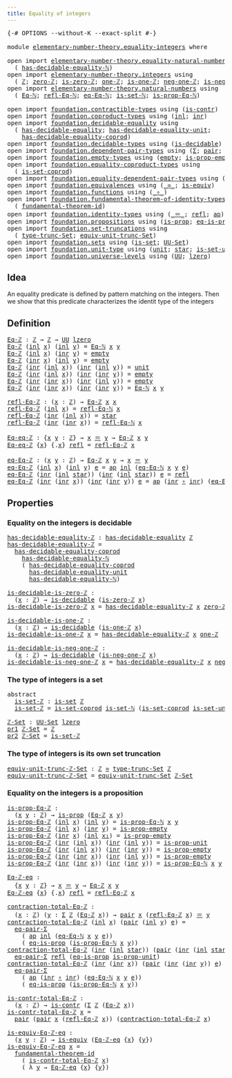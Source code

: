 ```yaml
---
title: Equality of integers
---
```


<pre class="Agda"><a id="46" class="Symbol">{-#</a> <a id="50" class="Keyword">OPTIONS</a> <a id="58" class="Pragma">--without-K</a> <a id="70" class="Pragma">--exact-split</a> <a id="84" class="Symbol">#-}</a>

<a id="89" class="Keyword">module</a> <a id="96" href="elementary-number-theory.equality-integers.html" class="Module">elementary-number-theory.equality-integers</a> <a id="139" class="Keyword">where</a>

<a id="146" class="Keyword">open</a> <a id="151" class="Keyword">import</a> <a id="158" href="elementary-number-theory.equality-natural-numbers.html" class="Module">elementary-number-theory.equality-natural-numbers</a> <a id="208" class="Keyword">using</a>
  <a id="216" class="Symbol">(</a> <a id="218" href="elementary-number-theory.equality-natural-numbers.html#1796" class="Function">has-decidable-equality-ℕ</a><a id="242" class="Symbol">)</a>
<a id="244" class="Keyword">open</a> <a id="249" class="Keyword">import</a> <a id="256" href="elementary-number-theory.integers.html" class="Module">elementary-number-theory.integers</a> <a id="290" class="Keyword">using</a>
  <a id="298" class="Symbol">(</a> <a id="300" href="elementary-number-theory.integers.html#1907" class="Function">ℤ</a><a id="301" class="Symbol">;</a> <a id="303" href="elementary-number-theory.integers.html#2150" class="Function">zero-ℤ</a><a id="309" class="Symbol">;</a> <a id="311" href="elementary-number-theory.integers.html#2186" class="Function">is-zero-ℤ</a><a id="320" class="Symbol">;</a> <a id="322" href="elementary-number-theory.integers.html#2392" class="Function">one-ℤ</a><a id="327" class="Symbol">;</a> <a id="329" href="elementary-number-theory.integers.html#2425" class="Function">is-one-ℤ</a><a id="337" class="Symbol">;</a> <a id="339" href="elementary-number-theory.integers.html#2025" class="Function">neg-one-ℤ</a><a id="348" class="Symbol">;</a> <a id="350" href="elementary-number-theory.integers.html#2066" class="Function">is-neg-one-ℤ</a><a id="362" class="Symbol">)</a>
<a id="364" class="Keyword">open</a> <a id="369" class="Keyword">import</a> <a id="376" href="elementary-number-theory.natural-numbers.html" class="Module">elementary-number-theory.natural-numbers</a> <a id="417" class="Keyword">using</a>
  <a id="425" class="Symbol">(</a> <a id="427" href="elementary-number-theory.natural-numbers.html#3651" class="Function">Eq-ℕ</a><a id="431" class="Symbol">;</a> <a id="433" href="elementary-number-theory.natural-numbers.html#4062" class="Function">refl-Eq-ℕ</a><a id="442" class="Symbol">;</a> <a id="444" href="elementary-number-theory.natural-numbers.html#4229" class="Function">eq-Eq-ℕ</a><a id="451" class="Symbol">;</a> <a id="453" href="elementary-number-theory.natural-numbers.html#4371" class="Function">is-set-ℕ</a><a id="461" class="Symbol">;</a> <a id="463" href="elementary-number-theory.natural-numbers.html#3813" class="Function">is-prop-Eq-ℕ</a><a id="475" class="Symbol">)</a>

<a id="478" class="Keyword">open</a> <a id="483" class="Keyword">import</a> <a id="490" href="foundation.contractible-types.html" class="Module">foundation.contractible-types</a> <a id="520" class="Keyword">using</a> <a id="526" class="Symbol">(</a><a id="527" href="foundation-core.contractible-types.html#1006" class="Function">is-contr</a><a id="535" class="Symbol">)</a>
<a id="537" class="Keyword">open</a> <a id="542" class="Keyword">import</a> <a id="549" href="foundation.coproduct-types.html" class="Module">foundation.coproduct-types</a> <a id="576" class="Keyword">using</a> <a id="582" class="Symbol">(</a><a id="583" href="foundation.coproduct-types.html#1250" class="InductiveConstructor">inl</a><a id="586" class="Symbol">;</a> <a id="588" href="foundation.coproduct-types.html#1268" class="InductiveConstructor">inr</a><a id="591" class="Symbol">)</a>
<a id="593" class="Keyword">open</a> <a id="598" class="Keyword">import</a> <a id="605" href="foundation.decidable-equality.html" class="Module">foundation.decidable-equality</a> <a id="635" class="Keyword">using</a>
  <a id="643" class="Symbol">(</a> <a id="645" href="foundation.decidable-equality.html#1796" class="Function">has-decidable-equality</a><a id="667" class="Symbol">;</a> <a id="669" href="foundation.decidable-equality.html#2356" class="Function">has-decidable-equality-unit</a><a id="696" class="Symbol">;</a>
    <a id="702" href="foundation.decidable-equality.html#10241" class="Function">has-decidable-equality-coprod</a><a id="731" class="Symbol">)</a>
<a id="733" class="Keyword">open</a> <a id="738" class="Keyword">import</a> <a id="745" href="foundation.decidable-types.html" class="Module">foundation.decidable-types</a> <a id="772" class="Keyword">using</a> <a id="778" class="Symbol">(</a><a id="779" href="foundation.decidable-types.html#1915" class="Function">is-decidable</a><a id="791" class="Symbol">)</a>
<a id="793" class="Keyword">open</a> <a id="798" class="Keyword">import</a> <a id="805" href="foundation.dependent-pair-types.html" class="Module">foundation.dependent-pair-types</a> <a id="837" class="Keyword">using</a> <a id="843" class="Symbol">(</a><a id="844" href="foundation-core.dependent-pair-types.html#515" class="Record">Σ</a><a id="845" class="Symbol">;</a> <a id="847" href="foundation-core.dependent-pair-types.html#588" class="InductiveConstructor">pair</a><a id="851" class="Symbol">;</a> <a id="853" href="foundation-core.dependent-pair-types.html#605" class="Field">pr1</a><a id="856" class="Symbol">;</a> <a id="858" href="foundation-core.dependent-pair-types.html#617" class="Field">pr2</a><a id="861" class="Symbol">)</a>
<a id="863" class="Keyword">open</a> <a id="868" class="Keyword">import</a> <a id="875" href="foundation.empty-types.html" class="Module">foundation.empty-types</a> <a id="898" class="Keyword">using</a> <a id="904" class="Symbol">(</a><a id="905" href="foundation-core.empty-types.html#1057" class="Datatype">empty</a><a id="910" class="Symbol">;</a> <a id="912" href="foundation-core.empty-types.html#2377" class="Function">is-prop-empty</a><a id="925" class="Symbol">)</a>
<a id="927" class="Keyword">open</a> <a id="932" class="Keyword">import</a> <a id="939" href="foundation.equality-coproduct-types.html" class="Module">foundation.equality-coproduct-types</a> <a id="975" class="Keyword">using</a>
  <a id="983" class="Symbol">(</a> <a id="985" href="foundation.equality-coproduct-types.html#11021" class="Function">is-set-coprod</a><a id="998" class="Symbol">)</a>
<a id="1000" class="Keyword">open</a> <a id="1005" class="Keyword">import</a> <a id="1012" href="foundation.equality-dependent-pair-types.html" class="Module">foundation.equality-dependent-pair-types</a> <a id="1053" class="Keyword">using</a> <a id="1059" class="Symbol">(</a><a id="1060" href="foundation-core.equality-dependent-pair-types.html#1278" class="Function">eq-pair-Σ</a><a id="1069" class="Symbol">)</a>
<a id="1071" class="Keyword">open</a> <a id="1076" class="Keyword">import</a> <a id="1083" href="foundation.equivalences.html" class="Module">foundation.equivalences</a> <a id="1107" class="Keyword">using</a> <a id="1113" class="Symbol">(</a><a id="1114" href="foundation-core.equivalences.html#1621" class="Function Operator">_≃_</a><a id="1117" class="Symbol">;</a> <a id="1119" href="foundation-core.equivalences.html#1556" class="Function">is-equiv</a><a id="1127" class="Symbol">)</a>
<a id="1129" class="Keyword">open</a> <a id="1134" class="Keyword">import</a> <a id="1141" href="foundation.functions.html" class="Module">foundation.functions</a> <a id="1162" class="Keyword">using</a> <a id="1168" class="Symbol">(</a><a id="1169" href="foundation-core.functions.html#420" class="Function Operator">_∘_</a><a id="1172" class="Symbol">)</a>
<a id="1174" class="Keyword">open</a> <a id="1179" class="Keyword">import</a> <a id="1186" href="foundation.fundamental-theorem-of-identity-types.html" class="Module">foundation.fundamental-theorem-of-identity-types</a> <a id="1235" class="Keyword">using</a>
  <a id="1243" class="Symbol">(</a> <a id="1245" href="foundation-core.fundamental-theorem-of-identity-types.html#1894" class="Function">fundamental-theorem-id</a><a id="1267" class="Symbol">)</a>
<a id="1269" class="Keyword">open</a> <a id="1274" class="Keyword">import</a> <a id="1281" href="foundation.identity-types.html" class="Module">foundation.identity-types</a> <a id="1307" class="Keyword">using</a> <a id="1313" class="Symbol">(</a><a id="1314" href="foundation-core.identity-types.html#1865" class="Function Operator">_＝_</a><a id="1317" class="Symbol">;</a> <a id="1319" href="foundation-core.identity-types.html#1820" class="InductiveConstructor">refl</a><a id="1323" class="Symbol">;</a> <a id="1325" href="foundation-core.identity-types.html#4003" class="Function">ap</a><a id="1327" class="Symbol">)</a>
<a id="1329" class="Keyword">open</a> <a id="1334" class="Keyword">import</a> <a id="1341" href="foundation.propositions.html" class="Module">foundation.propositions</a> <a id="1365" class="Keyword">using</a> <a id="1371" class="Symbol">(</a><a id="1372" href="foundation-core.propositions.html#1309" class="Function">is-prop</a><a id="1379" class="Symbol">;</a> <a id="1381" href="foundation-core.propositions.html#2719" class="Function">eq-is-prop</a><a id="1391" class="Symbol">)</a>
<a id="1393" class="Keyword">open</a> <a id="1398" class="Keyword">import</a> <a id="1405" href="foundation.set-truncations.html" class="Module">foundation.set-truncations</a> <a id="1432" class="Keyword">using</a>
  <a id="1440" class="Symbol">(</a> <a id="1442" href="foundation.set-truncations.html#4010" class="Function">type-trunc-Set</a><a id="1456" class="Symbol">;</a> <a id="1458" href="foundation.set-truncations.html#14197" class="Function">equiv-unit-trunc-Set</a><a id="1478" class="Symbol">)</a>
<a id="1480" class="Keyword">open</a> <a id="1485" class="Keyword">import</a> <a id="1492" href="foundation.sets.html" class="Module">foundation.sets</a> <a id="1508" class="Keyword">using</a> <a id="1514" class="Symbol">(</a><a id="1515" href="foundation-core.sets.html#1113" class="Function">is-set</a><a id="1521" class="Symbol">;</a> <a id="1523" href="foundation-core.sets.html#1190" class="Function">UU-Set</a><a id="1529" class="Symbol">)</a>
<a id="1531" class="Keyword">open</a> <a id="1536" class="Keyword">import</a> <a id="1543" href="foundation.unit-type.html" class="Module">foundation.unit-type</a> <a id="1564" class="Keyword">using</a> <a id="1570" class="Symbol">(</a><a id="1571" href="foundation.unit-type.html#1084" class="Datatype">unit</a><a id="1575" class="Symbol">;</a> <a id="1577" href="foundation.unit-type.html#1108" class="InductiveConstructor">star</a><a id="1581" class="Symbol">;</a> <a id="1583" href="foundation.unit-type.html#3103" class="Function">is-set-unit</a><a id="1594" class="Symbol">;</a> <a id="1596" href="foundation.unit-type.html#2898" class="Function">is-prop-unit</a><a id="1608" class="Symbol">)</a>
<a id="1610" class="Keyword">open</a> <a id="1615" class="Keyword">import</a> <a id="1622" href="foundation.universe-levels.html" class="Module">foundation.universe-levels</a> <a id="1649" class="Keyword">using</a> <a id="1655" class="Symbol">(</a><a id="1656" href="foundation-core.universe-levels.html#235" class="Primitive">UU</a><a id="1658" class="Symbol">;</a> <a id="1660" href="Agda.Primitive.html#764" class="Primitive">lzero</a><a id="1665" class="Symbol">)</a>
</pre>
## Idea

An equality predicate is defined by pattern matching on the integers. Then we show that this predicate characterizes the identit type of the integers

## Definition

<pre class="Agda"><a id="Eq-ℤ"></a><a id="1855" href="elementary-number-theory.equality-integers.html#1855" class="Function">Eq-ℤ</a> <a id="1860" class="Symbol">:</a> <a id="1862" href="elementary-number-theory.integers.html#1907" class="Function">ℤ</a> <a id="1864" class="Symbol">→</a> <a id="1866" href="elementary-number-theory.integers.html#1907" class="Function">ℤ</a> <a id="1868" class="Symbol">→</a> <a id="1870" href="foundation-core.universe-levels.html#235" class="Primitive">UU</a> <a id="1873" href="Agda.Primitive.html#764" class="Primitive">lzero</a>
<a id="1879" href="elementary-number-theory.equality-integers.html#1855" class="Function">Eq-ℤ</a> <a id="1884" class="Symbol">(</a><a id="1885" href="foundation.coproduct-types.html#1250" class="InductiveConstructor">inl</a> <a id="1889" href="elementary-number-theory.equality-integers.html#1889" class="Bound">x</a><a id="1890" class="Symbol">)</a> <a id="1892" class="Symbol">(</a><a id="1893" href="foundation.coproduct-types.html#1250" class="InductiveConstructor">inl</a> <a id="1897" href="elementary-number-theory.equality-integers.html#1897" class="Bound">y</a><a id="1898" class="Symbol">)</a> <a id="1900" class="Symbol">=</a> <a id="1902" href="elementary-number-theory.natural-numbers.html#3651" class="Function">Eq-ℕ</a> <a id="1907" href="elementary-number-theory.equality-integers.html#1889" class="Bound">x</a> <a id="1909" href="elementary-number-theory.equality-integers.html#1897" class="Bound">y</a>
<a id="1911" href="elementary-number-theory.equality-integers.html#1855" class="Function">Eq-ℤ</a> <a id="1916" class="Symbol">(</a><a id="1917" href="foundation.coproduct-types.html#1250" class="InductiveConstructor">inl</a> <a id="1921" href="elementary-number-theory.equality-integers.html#1921" class="Bound">x</a><a id="1922" class="Symbol">)</a> <a id="1924" class="Symbol">(</a><a id="1925" href="foundation.coproduct-types.html#1268" class="InductiveConstructor">inr</a> <a id="1929" href="elementary-number-theory.equality-integers.html#1929" class="Bound">y</a><a id="1930" class="Symbol">)</a> <a id="1932" class="Symbol">=</a> <a id="1934" href="foundation-core.empty-types.html#1057" class="Datatype">empty</a>
<a id="1940" href="elementary-number-theory.equality-integers.html#1855" class="Function">Eq-ℤ</a> <a id="1945" class="Symbol">(</a><a id="1946" href="foundation.coproduct-types.html#1268" class="InductiveConstructor">inr</a> <a id="1950" href="elementary-number-theory.equality-integers.html#1950" class="Bound">x</a><a id="1951" class="Symbol">)</a> <a id="1953" class="Symbol">(</a><a id="1954" href="foundation.coproduct-types.html#1250" class="InductiveConstructor">inl</a> <a id="1958" href="elementary-number-theory.equality-integers.html#1958" class="Bound">y</a><a id="1959" class="Symbol">)</a> <a id="1961" class="Symbol">=</a> <a id="1963" href="foundation-core.empty-types.html#1057" class="Datatype">empty</a>
<a id="1969" href="elementary-number-theory.equality-integers.html#1855" class="Function">Eq-ℤ</a> <a id="1974" class="Symbol">(</a><a id="1975" href="foundation.coproduct-types.html#1268" class="InductiveConstructor">inr</a> <a id="1979" class="Symbol">(</a><a id="1980" href="foundation.coproduct-types.html#1250" class="InductiveConstructor">inl</a> <a id="1984" href="elementary-number-theory.equality-integers.html#1984" class="Bound">x</a><a id="1985" class="Symbol">))</a> <a id="1988" class="Symbol">(</a><a id="1989" href="foundation.coproduct-types.html#1268" class="InductiveConstructor">inr</a> <a id="1993" class="Symbol">(</a><a id="1994" href="foundation.coproduct-types.html#1250" class="InductiveConstructor">inl</a> <a id="1998" href="elementary-number-theory.equality-integers.html#1998" class="Bound">y</a><a id="1999" class="Symbol">))</a> <a id="2002" class="Symbol">=</a> <a id="2004" href="foundation.unit-type.html#1084" class="Datatype">unit</a>
<a id="2009" href="elementary-number-theory.equality-integers.html#1855" class="Function">Eq-ℤ</a> <a id="2014" class="Symbol">(</a><a id="2015" href="foundation.coproduct-types.html#1268" class="InductiveConstructor">inr</a> <a id="2019" class="Symbol">(</a><a id="2020" href="foundation.coproduct-types.html#1250" class="InductiveConstructor">inl</a> <a id="2024" href="elementary-number-theory.equality-integers.html#2024" class="Bound">x</a><a id="2025" class="Symbol">))</a> <a id="2028" class="Symbol">(</a><a id="2029" href="foundation.coproduct-types.html#1268" class="InductiveConstructor">inr</a> <a id="2033" class="Symbol">(</a><a id="2034" href="foundation.coproduct-types.html#1268" class="InductiveConstructor">inr</a> <a id="2038" href="elementary-number-theory.equality-integers.html#2038" class="Bound">y</a><a id="2039" class="Symbol">))</a> <a id="2042" class="Symbol">=</a> <a id="2044" href="foundation-core.empty-types.html#1057" class="Datatype">empty</a>
<a id="2050" href="elementary-number-theory.equality-integers.html#1855" class="Function">Eq-ℤ</a> <a id="2055" class="Symbol">(</a><a id="2056" href="foundation.coproduct-types.html#1268" class="InductiveConstructor">inr</a> <a id="2060" class="Symbol">(</a><a id="2061" href="foundation.coproduct-types.html#1268" class="InductiveConstructor">inr</a> <a id="2065" href="elementary-number-theory.equality-integers.html#2065" class="Bound">x</a><a id="2066" class="Symbol">))</a> <a id="2069" class="Symbol">(</a><a id="2070" href="foundation.coproduct-types.html#1268" class="InductiveConstructor">inr</a> <a id="2074" class="Symbol">(</a><a id="2075" href="foundation.coproduct-types.html#1250" class="InductiveConstructor">inl</a> <a id="2079" href="elementary-number-theory.equality-integers.html#2079" class="Bound">y</a><a id="2080" class="Symbol">))</a> <a id="2083" class="Symbol">=</a> <a id="2085" href="foundation-core.empty-types.html#1057" class="Datatype">empty</a>
<a id="2091" href="elementary-number-theory.equality-integers.html#1855" class="Function">Eq-ℤ</a> <a id="2096" class="Symbol">(</a><a id="2097" href="foundation.coproduct-types.html#1268" class="InductiveConstructor">inr</a> <a id="2101" class="Symbol">(</a><a id="2102" href="foundation.coproduct-types.html#1268" class="InductiveConstructor">inr</a> <a id="2106" href="elementary-number-theory.equality-integers.html#2106" class="Bound">x</a><a id="2107" class="Symbol">))</a> <a id="2110" class="Symbol">(</a><a id="2111" href="foundation.coproduct-types.html#1268" class="InductiveConstructor">inr</a> <a id="2115" class="Symbol">(</a><a id="2116" href="foundation.coproduct-types.html#1268" class="InductiveConstructor">inr</a> <a id="2120" href="elementary-number-theory.equality-integers.html#2120" class="Bound">y</a><a id="2121" class="Symbol">))</a> <a id="2124" class="Symbol">=</a> <a id="2126" href="elementary-number-theory.natural-numbers.html#3651" class="Function">Eq-ℕ</a> <a id="2131" href="elementary-number-theory.equality-integers.html#2106" class="Bound">x</a> <a id="2133" href="elementary-number-theory.equality-integers.html#2120" class="Bound">y</a>

<a id="refl-Eq-ℤ"></a><a id="2136" href="elementary-number-theory.equality-integers.html#2136" class="Function">refl-Eq-ℤ</a> <a id="2146" class="Symbol">:</a> <a id="2148" class="Symbol">(</a><a id="2149" href="elementary-number-theory.equality-integers.html#2149" class="Bound">x</a> <a id="2151" class="Symbol">:</a> <a id="2153" href="elementary-number-theory.integers.html#1907" class="Function">ℤ</a><a id="2154" class="Symbol">)</a> <a id="2156" class="Symbol">→</a> <a id="2158" href="elementary-number-theory.equality-integers.html#1855" class="Function">Eq-ℤ</a> <a id="2163" href="elementary-number-theory.equality-integers.html#2149" class="Bound">x</a> <a id="2165" href="elementary-number-theory.equality-integers.html#2149" class="Bound">x</a>
<a id="2167" href="elementary-number-theory.equality-integers.html#2136" class="Function">refl-Eq-ℤ</a> <a id="2177" class="Symbol">(</a><a id="2178" href="foundation.coproduct-types.html#1250" class="InductiveConstructor">inl</a> <a id="2182" href="elementary-number-theory.equality-integers.html#2182" class="Bound">x</a><a id="2183" class="Symbol">)</a> <a id="2185" class="Symbol">=</a> <a id="2187" href="elementary-number-theory.natural-numbers.html#4062" class="Function">refl-Eq-ℕ</a> <a id="2197" href="elementary-number-theory.equality-integers.html#2182" class="Bound">x</a>
<a id="2199" href="elementary-number-theory.equality-integers.html#2136" class="Function">refl-Eq-ℤ</a> <a id="2209" class="Symbol">(</a><a id="2210" href="foundation.coproduct-types.html#1268" class="InductiveConstructor">inr</a> <a id="2214" class="Symbol">(</a><a id="2215" href="foundation.coproduct-types.html#1250" class="InductiveConstructor">inl</a> <a id="2219" href="elementary-number-theory.equality-integers.html#2219" class="Bound">x</a><a id="2220" class="Symbol">))</a> <a id="2223" class="Symbol">=</a> <a id="2225" href="foundation.unit-type.html#1108" class="InductiveConstructor">star</a>
<a id="2230" href="elementary-number-theory.equality-integers.html#2136" class="Function">refl-Eq-ℤ</a> <a id="2240" class="Symbol">(</a><a id="2241" href="foundation.coproduct-types.html#1268" class="InductiveConstructor">inr</a> <a id="2245" class="Symbol">(</a><a id="2246" href="foundation.coproduct-types.html#1268" class="InductiveConstructor">inr</a> <a id="2250" href="elementary-number-theory.equality-integers.html#2250" class="Bound">x</a><a id="2251" class="Symbol">))</a> <a id="2254" class="Symbol">=</a> <a id="2256" href="elementary-number-theory.natural-numbers.html#4062" class="Function">refl-Eq-ℕ</a> <a id="2266" href="elementary-number-theory.equality-integers.html#2250" class="Bound">x</a>

<a id="Eq-eq-ℤ"></a><a id="2269" href="elementary-number-theory.equality-integers.html#2269" class="Function">Eq-eq-ℤ</a> <a id="2277" class="Symbol">:</a> <a id="2279" class="Symbol">{</a><a id="2280" href="elementary-number-theory.equality-integers.html#2280" class="Bound">x</a> <a id="2282" href="elementary-number-theory.equality-integers.html#2282" class="Bound">y</a> <a id="2284" class="Symbol">:</a> <a id="2286" href="elementary-number-theory.integers.html#1907" class="Function">ℤ</a><a id="2287" class="Symbol">}</a> <a id="2289" class="Symbol">→</a> <a id="2291" href="elementary-number-theory.equality-integers.html#2280" class="Bound">x</a> <a id="2293" href="foundation-core.identity-types.html#1865" class="Function Operator">＝</a> <a id="2295" href="elementary-number-theory.equality-integers.html#2282" class="Bound">y</a> <a id="2297" class="Symbol">→</a> <a id="2299" href="elementary-number-theory.equality-integers.html#1855" class="Function">Eq-ℤ</a> <a id="2304" href="elementary-number-theory.equality-integers.html#2280" class="Bound">x</a> <a id="2306" href="elementary-number-theory.equality-integers.html#2282" class="Bound">y</a>
<a id="2308" href="elementary-number-theory.equality-integers.html#2269" class="Function">Eq-eq-ℤ</a> <a id="2316" class="Symbol">{</a><a id="2317" href="elementary-number-theory.equality-integers.html#2317" class="Bound">x</a><a id="2318" class="Symbol">}</a> <a id="2320" class="Symbol">{</a><a id="2321" class="DottedPattern Symbol">.</a><a id="2322" href="elementary-number-theory.equality-integers.html#2317" class="DottedPattern Bound">x</a><a id="2323" class="Symbol">}</a> <a id="2325" href="foundation-core.identity-types.html#1820" class="InductiveConstructor">refl</a> <a id="2330" class="Symbol">=</a> <a id="2332" href="elementary-number-theory.equality-integers.html#2136" class="Function">refl-Eq-ℤ</a> <a id="2342" href="elementary-number-theory.equality-integers.html#2317" class="Bound">x</a>

<a id="eq-Eq-ℤ"></a><a id="2345" href="elementary-number-theory.equality-integers.html#2345" class="Function">eq-Eq-ℤ</a> <a id="2353" class="Symbol">:</a> <a id="2355" class="Symbol">(</a><a id="2356" href="elementary-number-theory.equality-integers.html#2356" class="Bound">x</a> <a id="2358" href="elementary-number-theory.equality-integers.html#2358" class="Bound">y</a> <a id="2360" class="Symbol">:</a> <a id="2362" href="elementary-number-theory.integers.html#1907" class="Function">ℤ</a><a id="2363" class="Symbol">)</a> <a id="2365" class="Symbol">→</a> <a id="2367" href="elementary-number-theory.equality-integers.html#1855" class="Function">Eq-ℤ</a> <a id="2372" href="elementary-number-theory.equality-integers.html#2356" class="Bound">x</a> <a id="2374" href="elementary-number-theory.equality-integers.html#2358" class="Bound">y</a> <a id="2376" class="Symbol">→</a> <a id="2378" href="elementary-number-theory.equality-integers.html#2356" class="Bound">x</a> <a id="2380" href="foundation-core.identity-types.html#1865" class="Function Operator">＝</a> <a id="2382" href="elementary-number-theory.equality-integers.html#2358" class="Bound">y</a>
<a id="2384" href="elementary-number-theory.equality-integers.html#2345" class="Function">eq-Eq-ℤ</a> <a id="2392" class="Symbol">(</a><a id="2393" href="foundation.coproduct-types.html#1250" class="InductiveConstructor">inl</a> <a id="2397" href="elementary-number-theory.equality-integers.html#2397" class="Bound">x</a><a id="2398" class="Symbol">)</a> <a id="2400" class="Symbol">(</a><a id="2401" href="foundation.coproduct-types.html#1250" class="InductiveConstructor">inl</a> <a id="2405" href="elementary-number-theory.equality-integers.html#2405" class="Bound">y</a><a id="2406" class="Symbol">)</a> <a id="2408" href="elementary-number-theory.equality-integers.html#2408" class="Bound">e</a> <a id="2410" class="Symbol">=</a> <a id="2412" href="foundation-core.identity-types.html#4003" class="Function">ap</a> <a id="2415" href="foundation.coproduct-types.html#1250" class="InductiveConstructor">inl</a> <a id="2419" class="Symbol">(</a><a id="2420" href="elementary-number-theory.natural-numbers.html#4229" class="Function">eq-Eq-ℕ</a> <a id="2428" href="elementary-number-theory.equality-integers.html#2397" class="Bound">x</a> <a id="2430" href="elementary-number-theory.equality-integers.html#2405" class="Bound">y</a> <a id="2432" href="elementary-number-theory.equality-integers.html#2408" class="Bound">e</a><a id="2433" class="Symbol">)</a>
<a id="2435" href="elementary-number-theory.equality-integers.html#2345" class="Function">eq-Eq-ℤ</a> <a id="2443" class="Symbol">(</a><a id="2444" href="foundation.coproduct-types.html#1268" class="InductiveConstructor">inr</a> <a id="2448" class="Symbol">(</a><a id="2449" href="foundation.coproduct-types.html#1250" class="InductiveConstructor">inl</a> <a id="2453" href="foundation.unit-type.html#1108" class="InductiveConstructor">star</a><a id="2457" class="Symbol">))</a> <a id="2460" class="Symbol">(</a><a id="2461" href="foundation.coproduct-types.html#1268" class="InductiveConstructor">inr</a> <a id="2465" class="Symbol">(</a><a id="2466" href="foundation.coproduct-types.html#1250" class="InductiveConstructor">inl</a> <a id="2470" href="foundation.unit-type.html#1108" class="InductiveConstructor">star</a><a id="2474" class="Symbol">))</a> <a id="2477" href="elementary-number-theory.equality-integers.html#2477" class="Bound">e</a> <a id="2479" class="Symbol">=</a> <a id="2481" href="foundation-core.identity-types.html#1820" class="InductiveConstructor">refl</a>
<a id="2486" href="elementary-number-theory.equality-integers.html#2345" class="Function">eq-Eq-ℤ</a> <a id="2494" class="Symbol">(</a><a id="2495" href="foundation.coproduct-types.html#1268" class="InductiveConstructor">inr</a> <a id="2499" class="Symbol">(</a><a id="2500" href="foundation.coproduct-types.html#1268" class="InductiveConstructor">inr</a> <a id="2504" href="elementary-number-theory.equality-integers.html#2504" class="Bound">x</a><a id="2505" class="Symbol">))</a> <a id="2508" class="Symbol">(</a><a id="2509" href="foundation.coproduct-types.html#1268" class="InductiveConstructor">inr</a> <a id="2513" class="Symbol">(</a><a id="2514" href="foundation.coproduct-types.html#1268" class="InductiveConstructor">inr</a> <a id="2518" href="elementary-number-theory.equality-integers.html#2518" class="Bound">y</a><a id="2519" class="Symbol">))</a> <a id="2522" href="elementary-number-theory.equality-integers.html#2522" class="Bound">e</a> <a id="2524" class="Symbol">=</a> <a id="2526" href="foundation-core.identity-types.html#4003" class="Function">ap</a> <a id="2529" class="Symbol">(</a><a id="2530" href="foundation.coproduct-types.html#1268" class="InductiveConstructor">inr</a> <a id="2534" href="foundation-core.functions.html#420" class="Function Operator">∘</a> <a id="2536" href="foundation.coproduct-types.html#1268" class="InductiveConstructor">inr</a><a id="2539" class="Symbol">)</a> <a id="2541" class="Symbol">(</a><a id="2542" href="elementary-number-theory.natural-numbers.html#4229" class="Function">eq-Eq-ℕ</a> <a id="2550" href="elementary-number-theory.equality-integers.html#2504" class="Bound">x</a> <a id="2552" href="elementary-number-theory.equality-integers.html#2518" class="Bound">y</a> <a id="2554" href="elementary-number-theory.equality-integers.html#2522" class="Bound">e</a><a id="2555" class="Symbol">)</a>
</pre>
## Properties

### Equality on the integers is decidable

<pre class="Agda"><a id="has-decidable-equality-ℤ"></a><a id="2628" href="elementary-number-theory.equality-integers.html#2628" class="Function">has-decidable-equality-ℤ</a> <a id="2653" class="Symbol">:</a> <a id="2655" href="foundation.decidable-equality.html#1796" class="Function">has-decidable-equality</a> <a id="2678" href="elementary-number-theory.integers.html#1907" class="Function">ℤ</a>
<a id="2680" href="elementary-number-theory.equality-integers.html#2628" class="Function">has-decidable-equality-ℤ</a> <a id="2705" class="Symbol">=</a>
  <a id="2709" href="foundation.decidable-equality.html#10241" class="Function">has-decidable-equality-coprod</a>
    <a id="2743" href="elementary-number-theory.equality-natural-numbers.html#1796" class="Function">has-decidable-equality-ℕ</a>
    <a id="2772" class="Symbol">(</a> <a id="2774" href="foundation.decidable-equality.html#10241" class="Function">has-decidable-equality-coprod</a>
      <a id="2810" href="foundation.decidable-equality.html#2356" class="Function">has-decidable-equality-unit</a>
      <a id="2844" href="elementary-number-theory.equality-natural-numbers.html#1796" class="Function">has-decidable-equality-ℕ</a><a id="2868" class="Symbol">)</a>

<a id="is-decidable-is-zero-ℤ"></a><a id="2871" href="elementary-number-theory.equality-integers.html#2871" class="Function">is-decidable-is-zero-ℤ</a> <a id="2894" class="Symbol">:</a>
  <a id="2898" class="Symbol">(</a><a id="2899" href="elementary-number-theory.equality-integers.html#2899" class="Bound">x</a> <a id="2901" class="Symbol">:</a> <a id="2903" href="elementary-number-theory.integers.html#1907" class="Function">ℤ</a><a id="2904" class="Symbol">)</a> <a id="2906" class="Symbol">→</a> <a id="2908" href="foundation.decidable-types.html#1915" class="Function">is-decidable</a> <a id="2921" class="Symbol">(</a><a id="2922" href="elementary-number-theory.integers.html#2186" class="Function">is-zero-ℤ</a> <a id="2932" href="elementary-number-theory.equality-integers.html#2899" class="Bound">x</a><a id="2933" class="Symbol">)</a>
<a id="2935" href="elementary-number-theory.equality-integers.html#2871" class="Function">is-decidable-is-zero-ℤ</a> <a id="2958" href="elementary-number-theory.equality-integers.html#2958" class="Bound">x</a> <a id="2960" class="Symbol">=</a> <a id="2962" href="elementary-number-theory.equality-integers.html#2628" class="Function">has-decidable-equality-ℤ</a> <a id="2987" href="elementary-number-theory.equality-integers.html#2958" class="Bound">x</a> <a id="2989" href="elementary-number-theory.integers.html#2150" class="Function">zero-ℤ</a>

<a id="is-decidable-is-one-ℤ"></a><a id="2997" href="elementary-number-theory.equality-integers.html#2997" class="Function">is-decidable-is-one-ℤ</a> <a id="3019" class="Symbol">:</a>
  <a id="3023" class="Symbol">(</a><a id="3024" href="elementary-number-theory.equality-integers.html#3024" class="Bound">x</a> <a id="3026" class="Symbol">:</a> <a id="3028" href="elementary-number-theory.integers.html#1907" class="Function">ℤ</a><a id="3029" class="Symbol">)</a> <a id="3031" class="Symbol">→</a> <a id="3033" href="foundation.decidable-types.html#1915" class="Function">is-decidable</a> <a id="3046" class="Symbol">(</a><a id="3047" href="elementary-number-theory.integers.html#2425" class="Function">is-one-ℤ</a> <a id="3056" href="elementary-number-theory.equality-integers.html#3024" class="Bound">x</a><a id="3057" class="Symbol">)</a>
<a id="3059" href="elementary-number-theory.equality-integers.html#2997" class="Function">is-decidable-is-one-ℤ</a> <a id="3081" href="elementary-number-theory.equality-integers.html#3081" class="Bound">x</a> <a id="3083" class="Symbol">=</a> <a id="3085" href="elementary-number-theory.equality-integers.html#2628" class="Function">has-decidable-equality-ℤ</a> <a id="3110" href="elementary-number-theory.equality-integers.html#3081" class="Bound">x</a> <a id="3112" href="elementary-number-theory.integers.html#2392" class="Function">one-ℤ</a>

<a id="is-decidable-is-neg-one-ℤ"></a><a id="3119" href="elementary-number-theory.equality-integers.html#3119" class="Function">is-decidable-is-neg-one-ℤ</a> <a id="3145" class="Symbol">:</a>
  <a id="3149" class="Symbol">(</a><a id="3150" href="elementary-number-theory.equality-integers.html#3150" class="Bound">x</a> <a id="3152" class="Symbol">:</a> <a id="3154" href="elementary-number-theory.integers.html#1907" class="Function">ℤ</a><a id="3155" class="Symbol">)</a> <a id="3157" class="Symbol">→</a> <a id="3159" href="foundation.decidable-types.html#1915" class="Function">is-decidable</a> <a id="3172" class="Symbol">(</a><a id="3173" href="elementary-number-theory.integers.html#2066" class="Function">is-neg-one-ℤ</a> <a id="3186" href="elementary-number-theory.equality-integers.html#3150" class="Bound">x</a><a id="3187" class="Symbol">)</a>
<a id="3189" href="elementary-number-theory.equality-integers.html#3119" class="Function">is-decidable-is-neg-one-ℤ</a> <a id="3215" href="elementary-number-theory.equality-integers.html#3215" class="Bound">x</a> <a id="3217" class="Symbol">=</a> <a id="3219" href="elementary-number-theory.equality-integers.html#2628" class="Function">has-decidable-equality-ℤ</a> <a id="3244" href="elementary-number-theory.equality-integers.html#3215" class="Bound">x</a> <a id="3246" href="elementary-number-theory.integers.html#2025" class="Function">neg-one-ℤ</a>
</pre>
### The type of integers is a set

<pre class="Agda"><a id="3304" class="Keyword">abstract</a>
  <a id="is-set-ℤ"></a><a id="3315" href="elementary-number-theory.equality-integers.html#3315" class="Function">is-set-ℤ</a> <a id="3324" class="Symbol">:</a> <a id="3326" href="foundation-core.sets.html#1113" class="Function">is-set</a> <a id="3333" href="elementary-number-theory.integers.html#1907" class="Function">ℤ</a>
  <a id="3337" href="elementary-number-theory.equality-integers.html#3315" class="Function">is-set-ℤ</a> <a id="3346" class="Symbol">=</a> <a id="3348" href="foundation.equality-coproduct-types.html#11021" class="Function">is-set-coprod</a> <a id="3362" href="elementary-number-theory.natural-numbers.html#4371" class="Function">is-set-ℕ</a> <a id="3371" class="Symbol">(</a><a id="3372" href="foundation.equality-coproduct-types.html#11021" class="Function">is-set-coprod</a> <a id="3386" href="foundation.unit-type.html#3103" class="Function">is-set-unit</a> <a id="3398" href="elementary-number-theory.natural-numbers.html#4371" class="Function">is-set-ℕ</a><a id="3406" class="Symbol">)</a>

<a id="ℤ-Set"></a><a id="3409" href="elementary-number-theory.equality-integers.html#3409" class="Function">ℤ-Set</a> <a id="3415" class="Symbol">:</a> <a id="3417" href="foundation-core.sets.html#1190" class="Function">UU-Set</a> <a id="3424" href="Agda.Primitive.html#764" class="Primitive">lzero</a>
<a id="3430" href="foundation-core.dependent-pair-types.html#605" class="Field">pr1</a> <a id="3434" href="elementary-number-theory.equality-integers.html#3409" class="Function">ℤ-Set</a> <a id="3440" class="Symbol">=</a> <a id="3442" href="elementary-number-theory.integers.html#1907" class="Function">ℤ</a>
<a id="3444" href="foundation-core.dependent-pair-types.html#617" class="Field">pr2</a> <a id="3448" href="elementary-number-theory.equality-integers.html#3409" class="Function">ℤ-Set</a> <a id="3454" class="Symbol">=</a> <a id="3456" href="elementary-number-theory.equality-integers.html#3315" class="Function">is-set-ℤ</a>
</pre>
### The type of integers is its own set truncation

<pre class="Agda"><a id="equiv-unit-trunc-ℤ-Set"></a><a id="3530" href="elementary-number-theory.equality-integers.html#3530" class="Function">equiv-unit-trunc-ℤ-Set</a> <a id="3553" class="Symbol">:</a> <a id="3555" href="elementary-number-theory.integers.html#1907" class="Function">ℤ</a> <a id="3557" href="foundation-core.equivalences.html#1621" class="Function Operator">≃</a> <a id="3559" href="foundation.set-truncations.html#4010" class="Function">type-trunc-Set</a> <a id="3574" href="elementary-number-theory.integers.html#1907" class="Function">ℤ</a>
<a id="3576" href="elementary-number-theory.equality-integers.html#3530" class="Function">equiv-unit-trunc-ℤ-Set</a> <a id="3599" class="Symbol">=</a> <a id="3601" href="foundation.set-truncations.html#14197" class="Function">equiv-unit-trunc-Set</a> <a id="3622" href="elementary-number-theory.equality-integers.html#3409" class="Function">ℤ-Set</a>
</pre>
### Equality on the integers is a proposition

<pre class="Agda"><a id="is-prop-Eq-ℤ"></a><a id="3688" href="elementary-number-theory.equality-integers.html#3688" class="Function">is-prop-Eq-ℤ</a> <a id="3701" class="Symbol">:</a>
  <a id="3705" class="Symbol">(</a><a id="3706" href="elementary-number-theory.equality-integers.html#3706" class="Bound">x</a> <a id="3708" href="elementary-number-theory.equality-integers.html#3708" class="Bound">y</a> <a id="3710" class="Symbol">:</a> <a id="3712" href="elementary-number-theory.integers.html#1907" class="Function">ℤ</a><a id="3713" class="Symbol">)</a> <a id="3715" class="Symbol">→</a> <a id="3717" href="foundation-core.propositions.html#1309" class="Function">is-prop</a> <a id="3725" class="Symbol">(</a><a id="3726" href="elementary-number-theory.equality-integers.html#1855" class="Function">Eq-ℤ</a> <a id="3731" href="elementary-number-theory.equality-integers.html#3706" class="Bound">x</a> <a id="3733" href="elementary-number-theory.equality-integers.html#3708" class="Bound">y</a><a id="3734" class="Symbol">)</a>
<a id="3736" href="elementary-number-theory.equality-integers.html#3688" class="Function">is-prop-Eq-ℤ</a> <a id="3749" class="Symbol">(</a><a id="3750" href="foundation.coproduct-types.html#1250" class="InductiveConstructor">inl</a> <a id="3754" href="elementary-number-theory.equality-integers.html#3754" class="Bound">x</a><a id="3755" class="Symbol">)</a> <a id="3757" class="Symbol">(</a><a id="3758" href="foundation.coproduct-types.html#1250" class="InductiveConstructor">inl</a> <a id="3762" href="elementary-number-theory.equality-integers.html#3762" class="Bound">y</a><a id="3763" class="Symbol">)</a> <a id="3765" class="Symbol">=</a> <a id="3767" href="elementary-number-theory.natural-numbers.html#3813" class="Function">is-prop-Eq-ℕ</a> <a id="3780" href="elementary-number-theory.equality-integers.html#3754" class="Bound">x</a> <a id="3782" href="elementary-number-theory.equality-integers.html#3762" class="Bound">y</a>
<a id="3784" href="elementary-number-theory.equality-integers.html#3688" class="Function">is-prop-Eq-ℤ</a> <a id="3797" class="Symbol">(</a><a id="3798" href="foundation.coproduct-types.html#1250" class="InductiveConstructor">inl</a> <a id="3802" href="elementary-number-theory.equality-integers.html#3802" class="Bound">x</a><a id="3803" class="Symbol">)</a> <a id="3805" class="Symbol">(</a><a id="3806" href="foundation.coproduct-types.html#1268" class="InductiveConstructor">inr</a> <a id="3810" href="elementary-number-theory.equality-integers.html#3810" class="Bound">y</a><a id="3811" class="Symbol">)</a> <a id="3813" class="Symbol">=</a> <a id="3815" href="foundation-core.empty-types.html#2377" class="Function">is-prop-empty</a>
<a id="3829" href="elementary-number-theory.equality-integers.html#3688" class="Function">is-prop-Eq-ℤ</a> <a id="3842" class="Symbol">(</a><a id="3843" href="foundation.coproduct-types.html#1268" class="InductiveConstructor">inr</a> <a id="3847" href="elementary-number-theory.equality-integers.html#3847" class="Bound">x</a><a id="3848" class="Symbol">)</a> <a id="3850" class="Symbol">(</a><a id="3851" href="foundation.coproduct-types.html#1250" class="InductiveConstructor">inl</a> <a id="3855" href="elementary-number-theory.equality-integers.html#3855" class="Bound">x₁</a><a id="3857" class="Symbol">)</a> <a id="3859" class="Symbol">=</a> <a id="3861" href="foundation-core.empty-types.html#2377" class="Function">is-prop-empty</a>
<a id="3875" href="elementary-number-theory.equality-integers.html#3688" class="Function">is-prop-Eq-ℤ</a> <a id="3888" class="Symbol">(</a><a id="3889" href="foundation.coproduct-types.html#1268" class="InductiveConstructor">inr</a> <a id="3893" class="Symbol">(</a><a id="3894" href="foundation.coproduct-types.html#1250" class="InductiveConstructor">inl</a> <a id="3898" href="elementary-number-theory.equality-integers.html#3898" class="Bound">x</a><a id="3899" class="Symbol">))</a> <a id="3902" class="Symbol">(</a><a id="3903" href="foundation.coproduct-types.html#1268" class="InductiveConstructor">inr</a> <a id="3907" class="Symbol">(</a><a id="3908" href="foundation.coproduct-types.html#1250" class="InductiveConstructor">inl</a> <a id="3912" href="elementary-number-theory.equality-integers.html#3912" class="Bound">y</a><a id="3913" class="Symbol">))</a> <a id="3916" class="Symbol">=</a> <a id="3918" href="foundation.unit-type.html#2898" class="Function">is-prop-unit</a>
<a id="3931" href="elementary-number-theory.equality-integers.html#3688" class="Function">is-prop-Eq-ℤ</a> <a id="3944" class="Symbol">(</a><a id="3945" href="foundation.coproduct-types.html#1268" class="InductiveConstructor">inr</a> <a id="3949" class="Symbol">(</a><a id="3950" href="foundation.coproduct-types.html#1250" class="InductiveConstructor">inl</a> <a id="3954" href="elementary-number-theory.equality-integers.html#3954" class="Bound">x</a><a id="3955" class="Symbol">))</a> <a id="3958" class="Symbol">(</a><a id="3959" href="foundation.coproduct-types.html#1268" class="InductiveConstructor">inr</a> <a id="3963" class="Symbol">(</a><a id="3964" href="foundation.coproduct-types.html#1268" class="InductiveConstructor">inr</a> <a id="3968" href="elementary-number-theory.equality-integers.html#3968" class="Bound">y</a><a id="3969" class="Symbol">))</a> <a id="3972" class="Symbol">=</a> <a id="3974" href="foundation-core.empty-types.html#2377" class="Function">is-prop-empty</a>
<a id="3988" href="elementary-number-theory.equality-integers.html#3688" class="Function">is-prop-Eq-ℤ</a> <a id="4001" class="Symbol">(</a><a id="4002" href="foundation.coproduct-types.html#1268" class="InductiveConstructor">inr</a> <a id="4006" class="Symbol">(</a><a id="4007" href="foundation.coproduct-types.html#1268" class="InductiveConstructor">inr</a> <a id="4011" href="elementary-number-theory.equality-integers.html#4011" class="Bound">x</a><a id="4012" class="Symbol">))</a> <a id="4015" class="Symbol">(</a><a id="4016" href="foundation.coproduct-types.html#1268" class="InductiveConstructor">inr</a> <a id="4020" class="Symbol">(</a><a id="4021" href="foundation.coproduct-types.html#1250" class="InductiveConstructor">inl</a> <a id="4025" href="elementary-number-theory.equality-integers.html#4025" class="Bound">y</a><a id="4026" class="Symbol">))</a> <a id="4029" class="Symbol">=</a> <a id="4031" href="foundation-core.empty-types.html#2377" class="Function">is-prop-empty</a>
<a id="4045" href="elementary-number-theory.equality-integers.html#3688" class="Function">is-prop-Eq-ℤ</a> <a id="4058" class="Symbol">(</a><a id="4059" href="foundation.coproduct-types.html#1268" class="InductiveConstructor">inr</a> <a id="4063" class="Symbol">(</a><a id="4064" href="foundation.coproduct-types.html#1268" class="InductiveConstructor">inr</a> <a id="4068" href="elementary-number-theory.equality-integers.html#4068" class="Bound">x</a><a id="4069" class="Symbol">))</a> <a id="4072" class="Symbol">(</a><a id="4073" href="foundation.coproduct-types.html#1268" class="InductiveConstructor">inr</a> <a id="4077" class="Symbol">(</a><a id="4078" href="foundation.coproduct-types.html#1268" class="InductiveConstructor">inr</a> <a id="4082" href="elementary-number-theory.equality-integers.html#4082" class="Bound">y</a><a id="4083" class="Symbol">))</a> <a id="4086" class="Symbol">=</a> <a id="4088" href="elementary-number-theory.natural-numbers.html#3813" class="Function">is-prop-Eq-ℕ</a> <a id="4101" href="elementary-number-theory.equality-integers.html#4068" class="Bound">x</a> <a id="4103" href="elementary-number-theory.equality-integers.html#4082" class="Bound">y</a>

<a id="Eq-ℤ-eq"></a><a id="4106" href="elementary-number-theory.equality-integers.html#4106" class="Function">Eq-ℤ-eq</a> <a id="4114" class="Symbol">:</a>
  <a id="4118" class="Symbol">{</a><a id="4119" href="elementary-number-theory.equality-integers.html#4119" class="Bound">x</a> <a id="4121" href="elementary-number-theory.equality-integers.html#4121" class="Bound">y</a> <a id="4123" class="Symbol">:</a> <a id="4125" href="elementary-number-theory.integers.html#1907" class="Function">ℤ</a><a id="4126" class="Symbol">}</a> <a id="4128" class="Symbol">→</a> <a id="4130" href="elementary-number-theory.equality-integers.html#4119" class="Bound">x</a> <a id="4132" href="foundation-core.identity-types.html#1865" class="Function Operator">＝</a> <a id="4134" href="elementary-number-theory.equality-integers.html#4121" class="Bound">y</a> <a id="4136" class="Symbol">→</a> <a id="4138" href="elementary-number-theory.equality-integers.html#1855" class="Function">Eq-ℤ</a> <a id="4143" href="elementary-number-theory.equality-integers.html#4119" class="Bound">x</a> <a id="4145" href="elementary-number-theory.equality-integers.html#4121" class="Bound">y</a>
<a id="4147" href="elementary-number-theory.equality-integers.html#4106" class="Function">Eq-ℤ-eq</a> <a id="4155" class="Symbol">{</a><a id="4156" href="elementary-number-theory.equality-integers.html#4156" class="Bound">x</a><a id="4157" class="Symbol">}</a> <a id="4159" class="Symbol">{</a><a id="4160" class="DottedPattern Symbol">.</a><a id="4161" href="elementary-number-theory.equality-integers.html#4156" class="DottedPattern Bound">x</a><a id="4162" class="Symbol">}</a> <a id="4164" href="foundation-core.identity-types.html#1820" class="InductiveConstructor">refl</a> <a id="4169" class="Symbol">=</a> <a id="4171" href="elementary-number-theory.equality-integers.html#2136" class="Function">refl-Eq-ℤ</a> <a id="4181" href="elementary-number-theory.equality-integers.html#4156" class="Bound">x</a>

<a id="contraction-total-Eq-ℤ"></a><a id="4184" href="elementary-number-theory.equality-integers.html#4184" class="Function">contraction-total-Eq-ℤ</a> <a id="4207" class="Symbol">:</a>
  <a id="4211" class="Symbol">(</a><a id="4212" href="elementary-number-theory.equality-integers.html#4212" class="Bound">x</a> <a id="4214" class="Symbol">:</a> <a id="4216" href="elementary-number-theory.integers.html#1907" class="Function">ℤ</a><a id="4217" class="Symbol">)</a> <a id="4219" class="Symbol">(</a><a id="4220" href="elementary-number-theory.equality-integers.html#4220" class="Bound">y</a> <a id="4222" class="Symbol">:</a> <a id="4224" href="foundation-core.dependent-pair-types.html#515" class="Record">Σ</a> <a id="4226" href="elementary-number-theory.integers.html#1907" class="Function">ℤ</a> <a id="4228" class="Symbol">(</a><a id="4229" href="elementary-number-theory.equality-integers.html#1855" class="Function">Eq-ℤ</a> <a id="4234" href="elementary-number-theory.equality-integers.html#4212" class="Bound">x</a><a id="4235" class="Symbol">))</a> <a id="4238" class="Symbol">→</a> <a id="4240" href="foundation-core.dependent-pair-types.html#588" class="InductiveConstructor">pair</a> <a id="4245" href="elementary-number-theory.equality-integers.html#4212" class="Bound">x</a> <a id="4247" class="Symbol">(</a><a id="4248" href="elementary-number-theory.equality-integers.html#2136" class="Function">refl-Eq-ℤ</a> <a id="4258" href="elementary-number-theory.equality-integers.html#4212" class="Bound">x</a><a id="4259" class="Symbol">)</a> <a id="4261" href="foundation-core.identity-types.html#1865" class="Function Operator">＝</a> <a id="4263" href="elementary-number-theory.equality-integers.html#4220" class="Bound">y</a>
<a id="4265" href="elementary-number-theory.equality-integers.html#4184" class="Function">contraction-total-Eq-ℤ</a> <a id="4288" class="Symbol">(</a><a id="4289" href="foundation.coproduct-types.html#1250" class="InductiveConstructor">inl</a> <a id="4293" href="elementary-number-theory.equality-integers.html#4293" class="Bound">x</a><a id="4294" class="Symbol">)</a> <a id="4296" class="Symbol">(</a><a id="4297" href="foundation-core.dependent-pair-types.html#588" class="InductiveConstructor">pair</a> <a id="4302" class="Symbol">(</a><a id="4303" href="foundation.coproduct-types.html#1250" class="InductiveConstructor">inl</a> <a id="4307" href="elementary-number-theory.equality-integers.html#4307" class="Bound">y</a><a id="4308" class="Symbol">)</a> <a id="4310" href="elementary-number-theory.equality-integers.html#4310" class="Bound">e</a><a id="4311" class="Symbol">)</a> <a id="4313" class="Symbol">=</a>
  <a id="4317" href="foundation-core.equality-dependent-pair-types.html#1278" class="Function">eq-pair-Σ</a>
    <a id="4331" class="Symbol">(</a> <a id="4333" href="foundation-core.identity-types.html#4003" class="Function">ap</a> <a id="4336" href="foundation.coproduct-types.html#1250" class="InductiveConstructor">inl</a> <a id="4340" class="Symbol">(</a><a id="4341" href="elementary-number-theory.natural-numbers.html#4229" class="Function">eq-Eq-ℕ</a> <a id="4349" href="elementary-number-theory.equality-integers.html#4293" class="Bound">x</a> <a id="4351" href="elementary-number-theory.equality-integers.html#4307" class="Bound">y</a> <a id="4353" href="elementary-number-theory.equality-integers.html#4310" class="Bound">e</a><a id="4354" class="Symbol">))</a>
    <a id="4361" class="Symbol">(</a> <a id="4363" href="foundation-core.propositions.html#2719" class="Function">eq-is-prop</a> <a id="4374" class="Symbol">(</a><a id="4375" href="elementary-number-theory.natural-numbers.html#3813" class="Function">is-prop-Eq-ℕ</a> <a id="4388" href="elementary-number-theory.equality-integers.html#4293" class="Bound">x</a> <a id="4390" href="elementary-number-theory.equality-integers.html#4307" class="Bound">y</a><a id="4391" class="Symbol">))</a>
<a id="4394" href="elementary-number-theory.equality-integers.html#4184" class="Function">contraction-total-Eq-ℤ</a> <a id="4417" class="Symbol">(</a><a id="4418" href="foundation.coproduct-types.html#1268" class="InductiveConstructor">inr</a> <a id="4422" class="Symbol">(</a><a id="4423" href="foundation.coproduct-types.html#1250" class="InductiveConstructor">inl</a> <a id="4427" href="foundation.unit-type.html#1108" class="InductiveConstructor">star</a><a id="4431" class="Symbol">))</a> <a id="4434" class="Symbol">(</a><a id="4435" href="foundation-core.dependent-pair-types.html#588" class="InductiveConstructor">pair</a> <a id="4440" class="Symbol">(</a><a id="4441" href="foundation.coproduct-types.html#1268" class="InductiveConstructor">inr</a> <a id="4445" class="Symbol">(</a><a id="4446" href="foundation.coproduct-types.html#1250" class="InductiveConstructor">inl</a> <a id="4450" href="foundation.unit-type.html#1108" class="InductiveConstructor">star</a><a id="4454" class="Symbol">))</a> <a id="4457" href="elementary-number-theory.equality-integers.html#4457" class="Bound">e</a><a id="4458" class="Symbol">)</a> <a id="4460" class="Symbol">=</a>
  <a id="4464" href="foundation-core.equality-dependent-pair-types.html#1278" class="Function">eq-pair-Σ</a> <a id="4474" href="foundation-core.identity-types.html#1820" class="InductiveConstructor">refl</a> <a id="4479" class="Symbol">(</a><a id="4480" href="foundation-core.propositions.html#2719" class="Function">eq-is-prop</a> <a id="4491" href="foundation.unit-type.html#2898" class="Function">is-prop-unit</a><a id="4503" class="Symbol">)</a>
<a id="4505" href="elementary-number-theory.equality-integers.html#4184" class="Function">contraction-total-Eq-ℤ</a> <a id="4528" class="Symbol">(</a><a id="4529" href="foundation.coproduct-types.html#1268" class="InductiveConstructor">inr</a> <a id="4533" class="Symbol">(</a><a id="4534" href="foundation.coproduct-types.html#1268" class="InductiveConstructor">inr</a> <a id="4538" href="elementary-number-theory.equality-integers.html#4538" class="Bound">x</a><a id="4539" class="Symbol">))</a> <a id="4542" class="Symbol">(</a><a id="4543" href="foundation-core.dependent-pair-types.html#588" class="InductiveConstructor">pair</a> <a id="4548" class="Symbol">(</a><a id="4549" href="foundation.coproduct-types.html#1268" class="InductiveConstructor">inr</a> <a id="4553" class="Symbol">(</a><a id="4554" href="foundation.coproduct-types.html#1268" class="InductiveConstructor">inr</a> <a id="4558" href="elementary-number-theory.equality-integers.html#4558" class="Bound">y</a><a id="4559" class="Symbol">))</a> <a id="4562" href="elementary-number-theory.equality-integers.html#4562" class="Bound">e</a><a id="4563" class="Symbol">)</a> <a id="4565" class="Symbol">=</a>
  <a id="4569" href="foundation-core.equality-dependent-pair-types.html#1278" class="Function">eq-pair-Σ</a>
    <a id="4583" class="Symbol">(</a> <a id="4585" href="foundation-core.identity-types.html#4003" class="Function">ap</a> <a id="4588" class="Symbol">(</a><a id="4589" href="foundation.coproduct-types.html#1268" class="InductiveConstructor">inr</a> <a id="4593" href="foundation-core.functions.html#420" class="Function Operator">∘</a> <a id="4595" href="foundation.coproduct-types.html#1268" class="InductiveConstructor">inr</a><a id="4598" class="Symbol">)</a> <a id="4600" class="Symbol">(</a><a id="4601" href="elementary-number-theory.natural-numbers.html#4229" class="Function">eq-Eq-ℕ</a> <a id="4609" href="elementary-number-theory.equality-integers.html#4538" class="Bound">x</a> <a id="4611" href="elementary-number-theory.equality-integers.html#4558" class="Bound">y</a> <a id="4613" href="elementary-number-theory.equality-integers.html#4562" class="Bound">e</a><a id="4614" class="Symbol">))</a>
    <a id="4621" class="Symbol">(</a> <a id="4623" href="foundation-core.propositions.html#2719" class="Function">eq-is-prop</a> <a id="4634" class="Symbol">(</a><a id="4635" href="elementary-number-theory.natural-numbers.html#3813" class="Function">is-prop-Eq-ℕ</a> <a id="4648" href="elementary-number-theory.equality-integers.html#4538" class="Bound">x</a> <a id="4650" href="elementary-number-theory.equality-integers.html#4558" class="Bound">y</a><a id="4651" class="Symbol">))</a>

<a id="is-contr-total-Eq-ℤ"></a><a id="4655" href="elementary-number-theory.equality-integers.html#4655" class="Function">is-contr-total-Eq-ℤ</a> <a id="4675" class="Symbol">:</a>
  <a id="4679" class="Symbol">(</a><a id="4680" href="elementary-number-theory.equality-integers.html#4680" class="Bound">x</a> <a id="4682" class="Symbol">:</a> <a id="4684" href="elementary-number-theory.integers.html#1907" class="Function">ℤ</a><a id="4685" class="Symbol">)</a> <a id="4687" class="Symbol">→</a> <a id="4689" href="foundation-core.contractible-types.html#1006" class="Function">is-contr</a> <a id="4698" class="Symbol">(</a><a id="4699" href="foundation-core.dependent-pair-types.html#515" class="Record">Σ</a> <a id="4701" href="elementary-number-theory.integers.html#1907" class="Function">ℤ</a> <a id="4703" class="Symbol">(</a><a id="4704" href="elementary-number-theory.equality-integers.html#1855" class="Function">Eq-ℤ</a> <a id="4709" href="elementary-number-theory.equality-integers.html#4680" class="Bound">x</a><a id="4710" class="Symbol">))</a>
<a id="4713" href="elementary-number-theory.equality-integers.html#4655" class="Function">is-contr-total-Eq-ℤ</a> <a id="4733" href="elementary-number-theory.equality-integers.html#4733" class="Bound">x</a> <a id="4735" class="Symbol">=</a>
  <a id="4739" href="foundation-core.dependent-pair-types.html#588" class="InductiveConstructor">pair</a> <a id="4744" class="Symbol">(</a><a id="4745" href="foundation-core.dependent-pair-types.html#588" class="InductiveConstructor">pair</a> <a id="4750" href="elementary-number-theory.equality-integers.html#4733" class="Bound">x</a> <a id="4752" class="Symbol">(</a><a id="4753" href="elementary-number-theory.equality-integers.html#2136" class="Function">refl-Eq-ℤ</a> <a id="4763" href="elementary-number-theory.equality-integers.html#4733" class="Bound">x</a><a id="4764" class="Symbol">))</a> <a id="4767" class="Symbol">(</a><a id="4768" href="elementary-number-theory.equality-integers.html#4184" class="Function">contraction-total-Eq-ℤ</a> <a id="4791" href="elementary-number-theory.equality-integers.html#4733" class="Bound">x</a><a id="4792" class="Symbol">)</a>

<a id="is-equiv-Eq-ℤ-eq"></a><a id="4795" href="elementary-number-theory.equality-integers.html#4795" class="Function">is-equiv-Eq-ℤ-eq</a> <a id="4812" class="Symbol">:</a>
  <a id="4816" class="Symbol">(</a><a id="4817" href="elementary-number-theory.equality-integers.html#4817" class="Bound">x</a> <a id="4819" href="elementary-number-theory.equality-integers.html#4819" class="Bound">y</a> <a id="4821" class="Symbol">:</a> <a id="4823" href="elementary-number-theory.integers.html#1907" class="Function">ℤ</a><a id="4824" class="Symbol">)</a> <a id="4826" class="Symbol">→</a> <a id="4828" href="foundation-core.equivalences.html#1556" class="Function">is-equiv</a> <a id="4837" class="Symbol">(</a><a id="4838" href="elementary-number-theory.equality-integers.html#4106" class="Function">Eq-ℤ-eq</a> <a id="4846" class="Symbol">{</a><a id="4847" href="elementary-number-theory.equality-integers.html#4817" class="Bound">x</a><a id="4848" class="Symbol">}</a> <a id="4850" class="Symbol">{</a><a id="4851" href="elementary-number-theory.equality-integers.html#4819" class="Bound">y</a><a id="4852" class="Symbol">})</a>
<a id="4855" href="elementary-number-theory.equality-integers.html#4795" class="Function">is-equiv-Eq-ℤ-eq</a> <a id="4872" href="elementary-number-theory.equality-integers.html#4872" class="Bound">x</a> <a id="4874" class="Symbol">=</a>
  <a id="4878" href="foundation-core.fundamental-theorem-of-identity-types.html#1894" class="Function">fundamental-theorem-id</a>
    <a id="4905" class="Symbol">(</a> <a id="4907" href="elementary-number-theory.equality-integers.html#4655" class="Function">is-contr-total-Eq-ℤ</a> <a id="4927" href="elementary-number-theory.equality-integers.html#4872" class="Bound">x</a><a id="4928" class="Symbol">)</a>
    <a id="4934" class="Symbol">(</a> <a id="4936" class="Symbol">λ</a> <a id="4938" href="elementary-number-theory.equality-integers.html#4938" class="Bound">y</a> <a id="4940" class="Symbol">→</a> <a id="4942" href="elementary-number-theory.equality-integers.html#4106" class="Function">Eq-ℤ-eq</a> <a id="4950" class="Symbol">{</a><a id="4951" href="elementary-number-theory.equality-integers.html#4872" class="Bound">x</a><a id="4952" class="Symbol">}</a> <a id="4954" class="Symbol">{</a><a id="4955" href="elementary-number-theory.equality-integers.html#4938" class="Bound">y</a><a id="4956" class="Symbol">})</a>
</pre>